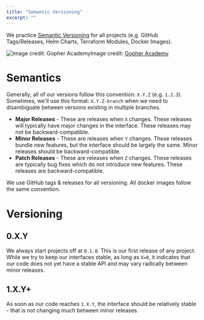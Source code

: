 ```yaml
---
title: "Semantic Versioning"
excerpt: ""
---
```

We practice [Semantic Versioning](https://semver.org/) for all projects (e.g. GitHub Tags/Releases, Helm Charts, Terraform Modules, Docker Images). 

![Image credit: [Gopher Academy](https://blog.gopheracademy.com/advent-2015/semver/)](/images/aa35c54-semver.png)Image credit: [Gopher Academy](https://blog.gopheracademy.com/advent-2015/semver/)
# Semantics

Generally, all of our versions follow this convention: `X.Y.Z` (e.g. `1.2.3`). Sometimes, we'll use this format: `X.Y.Z-branch` when we need to disambiguate between versions existing in multiple branches.

* **Major Releases** - These are releases when `X` changes. These releases will typically have major changes in the interface.  These releases may not be backward-compatible. 
* **Minor Releases** - These are releases when `Y` changes. These releases bundle new features, but the interface should be largely the same. Minor releases should be backward-compatible.
* **Patch Releases** - These are releases when `Z` changes. These releases are typically bug fixes which do not introduce new features. These releases are backward-compatible.

We use GitHub tags & releases for all versioning. All docker images follow the same convention.

# Versioning

## 0.X.Y

We always start projects off at `0.1.0`. This is our first release of any project. While we try to keep our interfaces stable, as long as `X=0`, it indicates that our code does not yet have a stable API and may vary radically between minor releases.

## 1.X.Y+
As soon as our code reaches `1.X.Y`, the interface should be relatively stable - that is not changing much between minor releases.